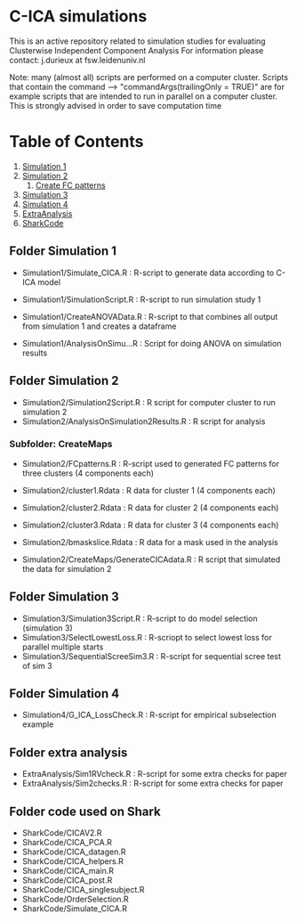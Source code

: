 # C-ICA simulations

This is an active repository related to simulation studies for evaluating Clusterwise Independent Component Analysis
For information please contact: j.durieux at fsw.leidenuniv.nl

Note: many (almost all) scripts are performed on a computer cluster. 
Scripts that contain the command --> "commandArgs(trailingOnly = TRUE)"
are for example scripts that are intended to run in parallel on a computer cluster.
This is strongly advised in order to save computation time

# Table of Contents
1. [Simulation 1](#Sim1)
2. [Simulation 2](#Sim2) 
    1. [Create FC patterns](#CreateMaps)
3. [Simulation 3](#Sim3)
4. [Simulation 4](#Sim4)
5. [ExtraAnalysis](#extra)
6. [SharkCode](#shark)


## Folder Simulation 1 <a name="Sim1"></a>
* Simulation1/Simulate_CICA.R       : R-script to generate data according to C-ICA model
* Simulation1/SimulationScript.R    : R-script to run simulation study 1 

* Simulation1/CreateANOVAData.R     : R-script to that combines all output from simulation 1 and creates a dataframe

* Simulation1/AnalysisOnSimu...R    : Script for doing ANOVA on simulation results


## Folder Simulation 2 <a name="Sim2"></a>

* Simulation2/Simulation2Script.R           : R script for computer cluster to run simulation 2
* Simulation2/AnalysisOnSimulation2Results.R : R script for analysis

### Subfolder: CreateMaps <a name="CreateMaps"></a>

* Simulation2/FCpatterns.R          : R-script used to generated FC patterns for three clusters (4 components each)

* Simulation2/cluster1.Rdata        : R data for cluster 1 (4 components each)
* Simulation2/cluster2.Rdata        : R data for cluster 2 (4 components each)
* Simulation2/cluster3.Rdata        : R data for cluster 3 (4 components each)
* Simulation2/bmaskslice.Rdata      : R data for a mask used in the analysis

* Simulation2/CreateMaps/GenerateCICAdata.R : R script that simulated the data for simulation 2

## Folder Simulation 3 <a name="Sim3"></a>

* Simulation3/Simulation3Script.R     : R-script to do model selection (simulation 3) 
* Simulation3/SelectLowestLoss.R      : R-scriopt to select lowest loss for parallel multiple starts
* Simulation3/SequentialScreeSim3.R   : R-script for sequential scree test of sim 3


## Folder Simulation 4 <a name="Sim4"></a>

* Simulation4/G_ICA_LossCheck.R		: R-script for empirical subselection example

## Folder extra analysis <a name="extra"></a>

* ExtraAnalysis/Sim1RVcheck.R		: R-script for some extra checks for paper
* ExtraAnalysis/Sim2checks.R		: R-script for some extra checks for paper

## Folder code used on Shark <a name="shark"></a>

* SharkCode/CICAV2.R
* SharkCode/CICA_PCA.R
* SharkCode/CICA_datagen.R
* SharkCode/CICA_helpers.R
* SharkCode/CICA_main.R
* SharkCode/CICA_post.R
* SharkCode/CICA_singlesubject.R
* SharkCode/OrderSelection.R
* SharkCode/Simulate_CICA.R

